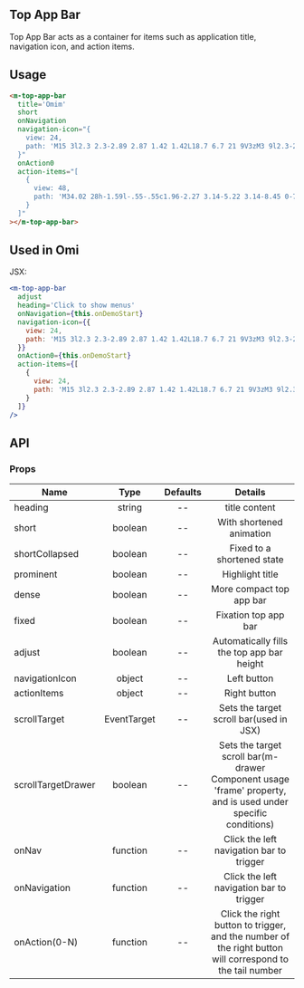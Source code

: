 ## Top App Bar

Top App Bar acts as a container for items such as application title, navigation icon, and action items.

## Usage

```html
<m-top-app-bar
  title='Omim'
  short
  onNavigation
  navigation-icon="{
    view: 24,
    path: 'M15 3l2.3 2.3-2.89 2.87 1.42 1.42L18.7 6.7 21 9V3zM3 9l2.3-2.3 2.87 2.89 1.42-1.42L6.7 5.3 9 3H3zm6 12l-2.3-2.3 2.89-2.87-1.42-1.42L5.3 17.3 3 15v6zm12-6l-2.3 2.3-2.87-2.89-1.42 1.42 2.89 2.87L15 21h6z'
  }"
  onAction0
  action-items="[
    {
      view: 48,
      path: 'M34.02 28h-1.59l-.55-.55c1.96-2.27 3.14-5.22 3.14-8.45 0-7.18-5.82-12.99-13-12.99S9.03 12 9.02 19H4l7.68 8L20 19h-6.98c.01-5 4.03-8.99 9-8.99s9 4.03 9 9-4.03 9-9 9c-1.29 0-2.52-.28-3.63-.77l-2.96 2.96c1.93 1.14 4.18 1.81 6.59 1.81 3.23 0 6.17-1.18 8.44-3.13l.54.54V31l10.01 9.98L43.99 38l-9.97-10z'
    }
  ]"
></m-top-app-bar>
```

## Used in Omi

JSX:

```jsx
<m-top-app-bar
  adjust
  heading='Click to show menus'
  onNavigation={this.onDemoStart}
  navigation-icon={{
    view: 24,
    path: 'M15 3l2.3 2.3-2.89 2.87 1.42 1.42L18.7 6.7 21 9V3zM3 9l2.3-2.3 2.87 2.89 1.42-1.42L6.7 5.3 9 3H3zm6 12l-2.3-2.3 2.89-2.87-1.42-1.42L5.3 17.3 3 15v6zm12-6l-2.3 2.3-2.87-2.89-1.42 1.42 2.89 2.87L15 21h6z'
  }}
  onAction0={this.onDemoStart}
  action-items={[
    {
      view: 24,
      path: 'M15 3l2.3 2.3-2.89 2.87 1.42 1.42L18.7 6.7 21 9V3zM3 9l2.3-2.3 2.87 2.89 1.42-1.42L6.7 5.3 9 3H3zm6 12l-2.3-2.3 2.89-2.87-1.42-1.42L5.3 17.3 3 15v6zm12-6l-2.3 2.3-2.87-2.89-1.42 1.42 2.89 2.87L15 21h6z'
    }
  ]}
/>
```

## API

### Props

|  **Name**  | **Type**        | **Defaults**  | **Details**  |
| ------------- |:-------------:|:-----:|:-------------:|
| heading | string | -- | title content |
| short | boolean | -- | With shortened animation |
| shortCollapsed | boolean | -- | Fixed to a shortened state |
| prominent | boolean | -- | Highlight title |
| dense | boolean | -- | More compact top app bar |
| fixed | boolean | -- | Fixation top app bar |
| adjust | boolean | -- | Automatically fills the top app bar height |
| navigationIcon | object | -- | Left button |
| actionItems | object | -- | Right button |
| scrollTarget | EventTarget | -- | Sets the target scroll bar(used in JSX) |
| scrollTargetDrawer | boolean | -- | Sets the target scroll bar(m-drawer Component usage 'frame' property, and is used under specific conditions) |
| onNav | function | -- | Click the left navigation bar to trigger |
| onNavigation | function | -- | Click the left navigation bar to trigger |
| onAction(0-N) | function | -- | Click the right button to trigger, and the number of the right button will correspond to the tail number |
